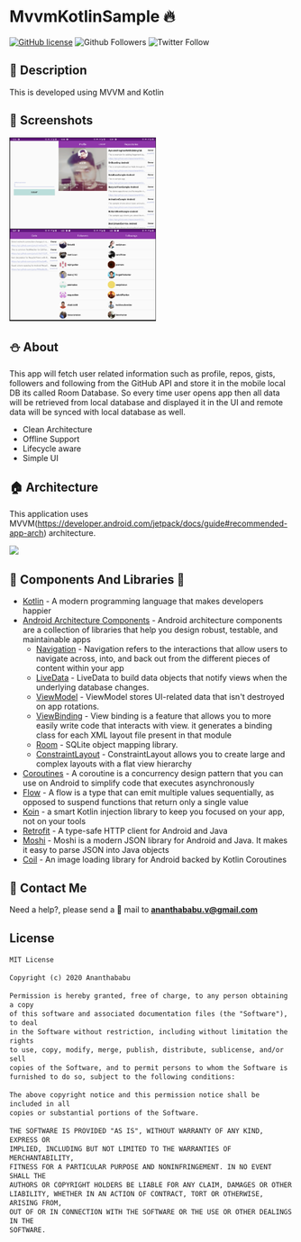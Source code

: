 # MvvmKotlinSample :fire:

[![GitHub license](https://img.shields.io/badge/License-MIT-blue.svg)](LICENSE)
![Github Followers](https://img.shields.io/github/followers/ananth10?label=Follow&style=social)
![Twitter Follow](https://img.shields.io/twitter/follow/ananth1006?label=Follow&style=social)

## :scroll: Description
This is developed using MVVM and Kotlin

## :camera_flash: Screenshots
<!-- You can add more screenshots here if you like -->
<img src="/result/mvvm_github_app.png" width="260">

## :snowman: About
This app will fetch user related information such as profile, repos, gists, followers and following from the GitHub API and store it in the mobile local DB its called Room Database. 
So every time user opens app then all data will be retrieved from local database and displayed it in the UI and remote data will be synced with local database as well.
- Clean Architecture
- Offline Support
- Lifecycle aware
- Simple UI

## :house: Architecture 
This application uses MVVM(https://developer.android.com/jetpack/docs/guide#recommended-app-arch) architecture.

![](https://developer.android.com/topic/libraries/architecture/images/final-architecture.png)

## :pizza: Components And Libraries :hamburger:

- [Kotlin](https://kotlinlang.org/) - A modern programming language that makes developers happier
- [Android Architecture Components](https://developer.android.com/topic/libraries/architecture) - Android architecture components are a collection of libraries that help you design robust, testable, and maintainable apps
  - [Navigation](https://developer.android.com/guide/navigation) - Navigation refers to the interactions that allow users to navigate across, into, and back out from the different pieces of content within your app
  - [LiveData](https://developer.android.com/topic/libraries/architecture/livedata) -  LiveData to build data objects that notify views when the underlying database changes.
  - [ViewModel](https://developer.android.com/topic/libraries/architecture/viewmodel) - ViewModel stores UI-related data that isn't destroyed on app rotations. 
  - [ViewBinding](https://developer.android.com/topic/libraries/view-binding) - View binding is a feature that allows you to more easily write code that interacts with view. it generates a binding class for each XML layout file present in that module
  - [Room](https://developer.android.com/topic/libraries/architecture/room) - SQLite object mapping library. 
  - [ConstraintLayout](https://developer.android.com/training/constraint-layout) - ConstraintLayout allows you to create large and complex layouts with a flat view hierarchy
- [Coroutines](https://kotlinlang.org/docs/coroutines-overview.html) - A coroutine is a concurrency design pattern that you can use on Android to simplify code that executes asynchronously
- [Flow](https://kotlin.github.io/kotlinx.coroutines/kotlinx-coroutines-core/kotlinx.coroutines.flow/-flow/) -   A flow is a type that can emit multiple values sequentially, as opposed to suspend functions that return only a single value
- [Koin](https://insert-koin.io) - a smart Kotlin injection library to keep you focused on your app, not on your tools
- [Retrofit](https://square.github.io/retrofit/) - A type-safe HTTP client for Android and Java
- [Moshi](https://github.com/square/moshi) - Moshi is a modern JSON library for Android and Java. It makes it easy to parse JSON into Java objects
- [Coil](https://coil-kt.github.io/coil/) - An image loading library for Android backed by Kotlin Coroutines

## :bust_in_silhouette: Contact Me 

Need a help?, please send a :email: mail to **ananthababu.v@gmail.com**


## License
```
MIT License

Copyright (c) 2020 Ananthababu

Permission is hereby granted, free of charge, to any person obtaining a copy
of this software and associated documentation files (the "Software"), to deal
in the Software without restriction, including without limitation the rights
to use, copy, modify, merge, publish, distribute, sublicense, and/or sell
copies of the Software, and to permit persons to whom the Software is
furnished to do so, subject to the following conditions:

The above copyright notice and this permission notice shall be included in all
copies or substantial portions of the Software.

THE SOFTWARE IS PROVIDED "AS IS", WITHOUT WARRANTY OF ANY KIND, EXPRESS OR
IMPLIED, INCLUDING BUT NOT LIMITED TO THE WARRANTIES OF MERCHANTABILITY,
FITNESS FOR A PARTICULAR PURPOSE AND NONINFRINGEMENT. IN NO EVENT SHALL THE
AUTHORS OR COPYRIGHT HOLDERS BE LIABLE FOR ANY CLAIM, DAMAGES OR OTHER
LIABILITY, WHETHER IN AN ACTION OF CONTRACT, TORT OR OTHERWISE, ARISING FROM,
OUT OF OR IN CONNECTION WITH THE SOFTWARE OR THE USE OR OTHER DEALINGS IN THE
SOFTWARE.
```
